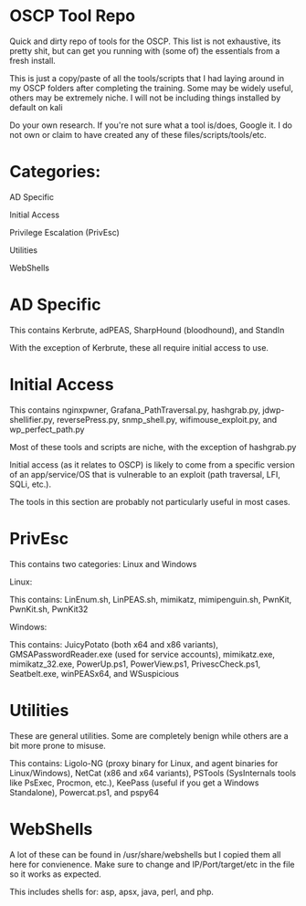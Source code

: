 # OSCP Tool Repo
Quick and dirty repo of tools for the OSCP. This list is not exhaustive, its pretty shit, but can get you running with (some of) the essentials from a fresh install.

This is just a copy/paste of all the tools/scripts that I had laying around in my OSCP folders after completing the training. Some may be widely useful, others may be extremely niche. I will not be including things installed by default on kali

Do your own research. If you're not sure what a tool is/does, Google it. I do not own or claim to have created any of these files/scripts/tools/etc.



# Categories:
AD Specific

Initial Access

Privilege Escalation (PrivEsc)

Utilities

WebShells

# AD Specific
This contains Kerbrute, adPEAS, SharpHound (bloodhound), and StandIn

With the exception of Kerbrute, these all require initial access to use.

# Initial Access
This contains nginxpwner, Grafana_PathTraversal.py, hashgrab.py, jdwp-shellifier.py, reversePress.py, snmp_shell.py, wifimouse_exploit.py, and wp_perfect_path.py

Most of these tools and scripts are niche, with the exception of hashgrab.py

Initial access (as it relates to OSCP) is likely to come from a specific version of an app/service/OS that is vulnerable to an exploit (path traversal, LFI, SQLi, etc.).

The tools in this section are probably not particularly useful in most cases.

# PrivEsc
This contains two categories: Linux and Windows

Linux:

This contains: LinEnum.sh, LinPEAS.sh, mimikatz, mimipenguin.sh, PwnKit, PwnKit.sh, PwnKit32

Windows:

This contains: JuicyPotato (both x64 and x86 variants), GMSAPasswordReader.exe (used for service accounts), mimikatz.exe, mimikatz_32.exe, PowerUp.ps1, PowerView.ps1, PrivescCheck.ps1, Seatbelt.exe, winPEASx64, and WSuspicious


# Utilities

These are general utilities. Some are completely benign while others are a bit more prone to misuse.

This contains: Ligolo-NG (proxy binary for Linux, and agent binaries for Linux/Windows), NetCat (x86 and x64 variants), PSTools (SysInternals tools like PsExec, Procmon, etc.), KeePass (useful if you get a Windows Standalone), Powercat.ps1, and pspy64


# WebShells

A lot of these can be found in /usr/share/webshells but I copied them all here for convienence. Make sure to change and IP/Port/target/etc in the file so it works as expected.

This includes shells for: asp, apsx, java, perl, and php.
